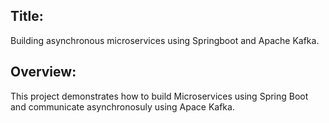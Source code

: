 ## Title:
Building asynchronous microservices using Springboot and Apache Kafka.

## Overview:

This project demonstrates how to build Microservices using Spring Boot and communicate asynchronosuly using Apace Kafka.

